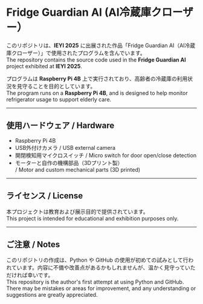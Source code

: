 # Fridge Guardian AI (AI冷蔵庫クローザー）

このリポジトリは、**IEYI 2025** に出展された作品「Fridge Guardian AI（AI冷蔵庫クローザー）」で使用されたプログラムを含んでいます。  
The repository contains the source code used in the **Fridge Guardian AI** project exhibited at **IEYI 2025**.

プログラムは **Raspberry Pi 4B** 上で実行されており、高齢者の冷蔵庫の利用状況を見守ることを目的としています。  
The program runs on a **Raspberry Pi 4B**, and is designed to help monitor refrigerator usage to support elderly care.

---

## 使用ハードウェア / Hardware

- Raspberry Pi 4B  
- USB外付けカメラ / USB external camera  
- 開閉検知用マイクロスイッチ / Micro switch for door open/close detection  
- モーターと自作の機構部品（3Dプリント製）  
  / Motor and custom mechanical parts (3D printed)

---

## ライセンス / License

本プロジェクトは教育および展示目的で提供されています。  
This project is intended for educational and exhibition purposes only.

---

## ご注意 / Notes

このリポジトリの作成は、Python や GitHub の使用が初めての試みとして行われています。内容に不備や改善点があるかもしれませんが、温かく見守っていただければ幸いです。  
This repository is the author's first attempt at using Python and GitHub. There may be mistakes or areas for improvement, and any understanding or suggestions are greatly appreciated.
